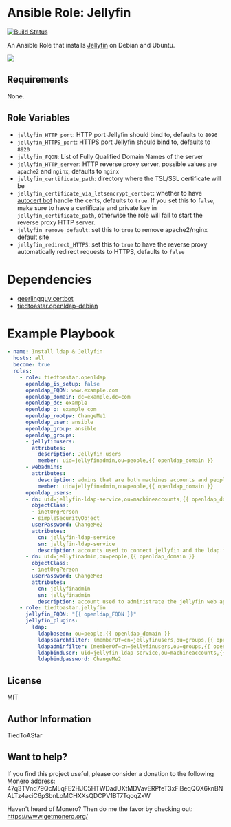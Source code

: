 # Ansible Role: Jellyfin

[![Build Status](https://travis-ci.com/TiedToAStar/ansible-role-jellyfin-debian.svg?branch=master)](https://travis-ci.com/TiedToAStar/ansible-role-jellyfin-debian)

An Ansible Role that installs [Jellyfin](https://github.com/jellyfin/jellyfin) on Debian and Ubuntu.

<img src="https://media.giphy.com/media/L3o1VDj2ic7DnDTvII/source.gif"/>

## Requirements

None.

## Role Variables

* `jellyfin_HTTP_port`: HTTP port Jellyfin should bind to, defaults to `8096`
* `jellyfin_HTTPS_port`: HTTPS port Jellyfin should bind to, defaults to `8920`
* `jellyfin_FQDN`: List of Fully Qualified Domain Names of the server
* `jellyfin_HTTP_server`: HTTP reverse proxy server, possible values are
  `apache2` and `nginx`, defaults to `nginx`
* `jellyfin_certificate_path`: directory where the TSL/SSL certificate will be
* `jellyfin_certificate_via_letsencrypt_certbot`: whether to have [autocert bot](https://certbot.eff.org/) handle the certs, defaults to `true`. If you set this to `false`, make sure to have
  a certificate and private key in `jellyfin_certificate_path`, otherwise the
  role will fail to start the reverse proxy HTTP server. 
* `jellyfin_remove_default`: set this to `true` to remove apache2/nginx default
  site
* `jellyfin_redirect_HTTPS`: set this to `true` to have the reverse proxy
  automatically redirect requests to HTTPS, defaults to `false`

# Dependencies

* [geerlingguy.certbot](https://github.com/geerlingguy/ansible-role-certbot)
* [tiedtoastar.openldap-debian](https://github.com/tiedtoastar/ansible-role-openldap-debian)

# Example Playbook

```yaml
- name: Install ldap & Jellyfin
  hosts: all
  become: true
  roles:
    - role: tiedtoastar.openldap
      openldap_is_setup: false
      openldap_FQDN: www.example.com
      openldap_domain: dc=example,dc=com
      openldap_dc: example
      openldap_o: example com
      openldap_rootpw: ChangeMe1
      openldap_user: ansible
      openldap_group: ansible
      openldap_groups:
      - jellyfinusers:
        attributes:
          description: Jellyfin users
          member: uid=jellyfinadmin,ou=people,{{ openldap_domain }}
      - webadmins:
        attributes:
          description: admins that are both machines accounts and people
          member: uid=jellyfinadmin,ou=people,{{ openldap_domain }}
      openldap_users:
      - dn: uid=jellyfin-ldap-service,ou=machineaccounts,{{ openldap_domain }}
        objectClass:
        - inetOrgPerson
        - simpleSecurityObject
        userPassword: ChangeMe2
        attributes:
          cn: jellyfin-ldap-service
          sn: jellyfin-ldap-service
          description: accounts used to connect jellyfin and the ldap for user authentication
      - dn: uid=jellyfinadmin,ou=people,{{ openldap_domain }}
        objectClass:
        - inetOrgPerson
        userPassword: ChangeMe3
        attributes:
          cn: jellyfinadmin
          sn: jellyfinadmin
          description: account used to administrate the jellyfin web application
    - role: tiedtoastar.jellyfin
      jellyfin_FQDN: "{{ openldap_FQDN }}"
      jellyfin_plugins:
        ldap:
          ldapbasedn: ou=people,{{ openldap_domain }}
          ldapsearchfilter: (memberOf=cn=jellyfinusers,ou=groups,{{ openldap_domain }})
          ldapadminfilter: (memberOf=cn=jellyfinusers,ou=groups,{{ openldap_domain }})(memberOf=cn=webadmins,ou=groups,{{ openldap_domain }})
          ldapbinduser: uid=jellyfin-ldap-service,ou=machineaccounts,{{ openldap_domain }}
          ldapbindpassword: ChangeMe2

```

## License

MIT

## Author Information

TiedToAStar

## Want to help?

If you find this project useful, please consider a donation to the following Monero address: 47q3TVnd79QcMLqFE2HJC5HTWDadUXtMDVavERPfeT3xFiBeqQQX6knBNALTz4aciC6pSbnLoMCHXXsQDCPV1BT7TqoqZxW

Haven't heard of Monero? Then do me the favor by checking out: https://www.getmonero.org/
